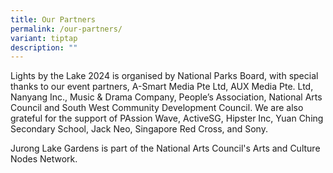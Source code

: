 ```yaml
---
title: Our Partners
permalink: /our-partners/
variant: tiptap
description: ""
---
```

<p>Lights by the Lake 2024 is organised by National Parks Board, with special
thanks to our event partners, A-Smart Media Pte Ltd, AUX Media Pte. Ltd,
Nanyang Inc., Music &amp; Drama Company, People’s Association, National
Arts Council and South West Community Development Council. We are also
grateful for the support of PAssion Wave, ActiveSG, Hipster Inc, Yuan Ching
Secondary School, Jack Neo, Singapore Red Cross, and Sony. &nbsp;</p>
<p>Jurong Lake Gardens is part of the National Arts Council's Arts and Culture
Nodes Network.</p>
